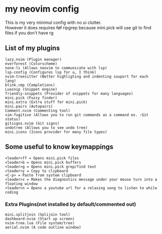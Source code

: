 # my neovim config
This is my very minimul config with no ui clutter.\
However it does requires ~~fzf~~ ripgrep because mini.pick will use git to find files if you don't have rg
## List of my plugins
```
lazy.nvim (Plugin manager)
everforest (Colorscheme)
none-ls (Allows neovim to communicate with lsp)
lsp-config (Configures lsp for u, I think)
nvim-treesitter (Better highligting and indenting suuport for each lang)
blink.cmp (Completions)
Luasnip (Snippet engine)
friendly-snippets (Provider of snippets for many languages)
mini.pick (Fuzzy finder)
mini.extra (Extra stuff for mini.pick)
mini.pairs (Autopairs)
Comment.nvim (Commenting tool)
vim-fugitive (Allows you to run git commands as a command ex. :Git status)
gitsigns.nvim (Git signs)
undotree (Allows you to see undo tree)
mini.icons (Icons provider for many file types)
```
## Some useful to know keymappings
```
<leader>ff = Opens mini.pick files
<leader>b = Opens mini.pick buffers
<leader>g = Opens mini.pick grep/find text
<leader>y = Copy to clipboard
<C-p> = Paste from system clipboard
<leader>s = Makes the diagnostics message under your mouse turn into a floating window
<leader>n = Opens a youtube url for a relaxing song to listen to while coding
```
### Extra Plugins(not installed by default/commented out)
```
mini.splitjoin (Splijoin tool)
dashboard-nvim (Start up screen)
nvim-tree.lua (File system/tree)
aerial.nvim (A code outline window)
```
